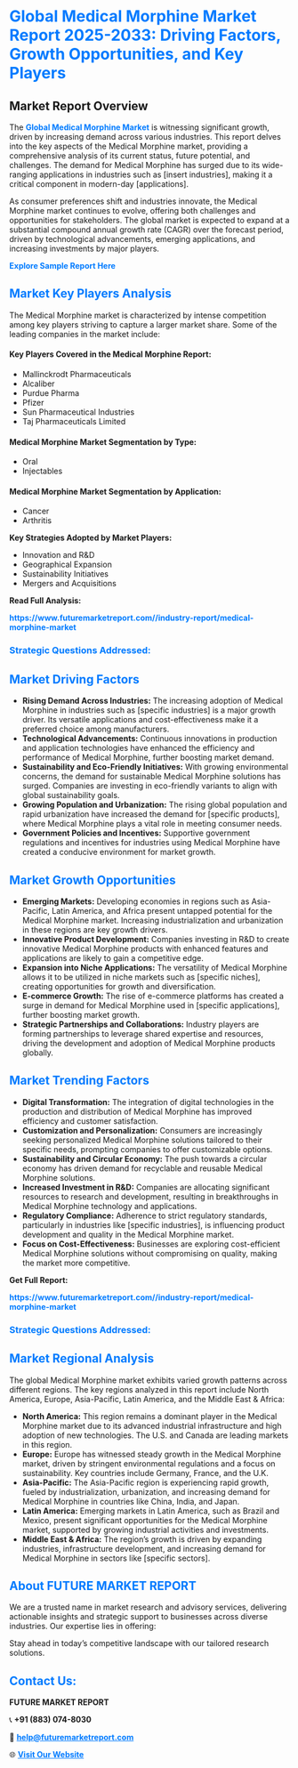 <h1 style="color: #007BFF;">Global Medical Morphine Market Report 2025-2033: Driving Factors, Growth Opportunities, and Key Players</h1>

<section id="overview">
<h2>Market Report Overview</h2>
<p>The <a href="https://www.futuremarketreport.com//industry-report/medical-morphine-market" style="color: #007BFF; text-decoration: none;"><strong>Global Medical Morphine Market</strong></a> is witnessing significant growth, driven by increasing demand across various industries. This report delves into the key aspects of the Medical Morphine market, providing a comprehensive analysis of its current status, future potential, and challenges. The demand for Medical Morphine has surged due to its wide-ranging applications in industries such as [insert industries], making it a critical component in modern-day [applications].</p>
<p>As consumer preferences shift and industries innovate, the Medical Morphine market continues to evolve, offering both challenges and opportunities for stakeholders. The global market is expected to expand at a substantial compound annual growth rate (CAGR) over the forecast period, driven by technological advancements, emerging applications, and increasing investments by major players.</p>
</section>

<section id="overview">
<p><a href="https://www.futuremarketreport.com//request-sample/reportId=64302" style="color: #007BFF; text-decoration: none;"><strong>Explore Sample Report Here</strong></a></p>
</section>

<section id="key-players">
<h2 style="color: #007BFF;">Market Key Players Analysis</h2>
<p>The Medical Morphine market is characterized by intense competition among key players striving to capture a larger market share. Some of the leading companies in the market include:</p>
<h4>Key Players Covered in the Medical Morphine Report:</h4>
<ul><li>Mallinckrodt Pharmaceuticals</li><li>Alcaliber</li><li>Purdue Pharma</li><li>Pfizer</li><li>Sun Pharmaceutical Industries</li><li>Taj Pharmaceuticals Limited</li></ul>
<h4>Medical Morphine Market Segmentation by Type:</h4>
<ul><li>Oral</li><li>Injectables</li></ul>

<h4>Medical Morphine Market Segmentation by Application:</h4>
<ul><li>Cancer</li><li>Arthritis</li></ul>
<p><strong>Key Strategies Adopted by Market Players:</strong></p>
<ul>
<li>Innovation and R&D</li>
<li>Geographical Expansion</li>
<li>Sustainability Initiatives</li>
<li>Mergers and Acquisitions</li>
</ul>
</section>

<section>
<p><strong>Read Full Analysis: </strong></p><a href="https://www.futuremarketreport.com//industry-report/medical-morphine-market" style="color: #007BFF; text-decoration: none;"><strong>https://www.futuremarketreport.com//industry-report/medical-morphine-market</strong></a>
<h3 style="color: #007BFF;">Strategic Questions Addressed:</h3>
</section>

<section id="driving-factors">
<h2 style="color: #007BFF;">Market Driving Factors</h2>
<ul>
<li><strong>Rising Demand Across Industries:</strong> The increasing adoption of Medical Morphine in industries such as [specific industries] is a major growth driver. Its versatile applications and cost-effectiveness make it a preferred choice among manufacturers.</li>
<li><strong>Technological Advancements:</strong> Continuous innovations in production and application technologies have enhanced the efficiency and performance of Medical Morphine, further boosting market demand.</li>
<li><strong>Sustainability and Eco-Friendly Initiatives:</strong> With growing environmental concerns, the demand for sustainable Medical Morphine solutions has surged. Companies are investing in eco-friendly variants to align with global sustainability goals.</li>
<li><strong>Growing Population and Urbanization:</strong> The rising global population and rapid urbanization have increased the demand for [specific products], where Medical Morphine plays a vital role in meeting consumer needs.</li>
<li><strong>Government Policies and Incentives:</strong> Supportive government regulations and incentives for industries using Medical Morphine have created a conducive environment for market growth.</li>
</ul>
</section>

<section id="growth-opportunities">
<h2 style="color: #007BFF;">Market Growth Opportunities</h2>
<ul>
<li><strong>Emerging Markets:</strong> Developing economies in regions such as Asia-Pacific, Latin America, and Africa present untapped potential for the Medical Morphine market. Increasing industrialization and urbanization in these regions are key growth drivers.</li>
<li><strong>Innovative Product Development:</strong> Companies investing in R&D to create innovative Medical Morphine products with enhanced features and applications are likely to gain a competitive edge.</li>
<li><strong>Expansion into Niche Applications:</strong> The versatility of Medical Morphine allows it to be utilized in niche markets such as [specific niches], creating opportunities for growth and diversification.</li>
<li><strong>E-commerce Growth:</strong> The rise of e-commerce platforms has created a surge in demand for Medical Morphine used in [specific applications], further boosting market growth.</li>
<li><strong>Strategic Partnerships and Collaborations:</strong> Industry players are forming partnerships to leverage shared expertise and resources, driving the development and adoption of Medical Morphine products globally.</li>
</ul>
</section>

<section id="trending-factors">
<h2 style="color: #007BFF;">Market Trending Factors</h2>
<ul>
<li><strong>Digital Transformation:</strong> The integration of digital technologies in the production and distribution of Medical Morphine has improved efficiency and customer satisfaction.</li>
<li><strong>Customization and Personalization:</strong> Consumers are increasingly seeking personalized Medical Morphine solutions tailored to their specific needs, prompting companies to offer customizable options.</li>
<li><strong>Sustainability and Circular Economy:</strong> The push towards a circular economy has driven demand for recyclable and reusable Medical Morphine solutions.</li>
<li><strong>Increased Investment in R&D:</strong> Companies are allocating significant resources to research and development, resulting in breakthroughs in Medical Morphine technology and applications.</li>
<li><strong>Regulatory Compliance:</strong> Adherence to strict regulatory standards, particularly in industries like [specific industries], is influencing product development and quality in the Medical Morphine market.</li>
<li><strong>Focus on Cost-Effectiveness:</strong> Businesses are exploring cost-efficient Medical Morphine solutions without compromising on quality, making the market more competitive.</li>
</ul>
</section>

<section>
<p><strong>Get Full Report: </strong></p><a href="https://www.futuremarketreport.com//industry-report/medical-morphine-market" style="color: #007BFF; text-decoration: none;"><strong>https://www.futuremarketreport.com//industry-report/medical-morphine-market</strong></a>
<h3 style="color: #007BFF;">Strategic Questions Addressed:</h3>
</section>


<section id="regional-analysis">
<h2 style="color: #007BFF;">Market Regional Analysis</h2>
<p>The global Medical Morphine market exhibits varied growth patterns across different regions. The key regions analyzed in this report include North America, Europe, Asia-Pacific, Latin America, and the Middle East & Africa:</p>
<ul>
<li><strong>North America:</strong> This region remains a dominant player in the Medical Morphine market due to its advanced industrial infrastructure and high adoption of new technologies. The U.S. and Canada are leading markets in this region.</li>
<li><strong>Europe:</strong> Europe has witnessed steady growth in the Medical Morphine market, driven by stringent environmental regulations and a focus on sustainability. Key countries include Germany, France, and the U.K.</li>
<li><strong>Asia-Pacific:</strong> The Asia-Pacific region is experiencing rapid growth, fueled by industrialization, urbanization, and increasing demand for Medical Morphine in countries like China, India, and Japan.</li>
<li><strong>Latin America:</strong> Emerging markets in Latin America, such as Brazil and Mexico, present significant opportunities for the Medical Morphine market, supported by growing industrial activities and investments.</li>
<li><strong>Middle East & Africa:</strong> The region’s growth is driven by expanding industries, infrastructure development, and increasing demand for Medical Morphine in sectors like [specific sectors].</li>
</ul>
</section>

<footer>
<h2 style="color: #007BFF;">About FUTURE MARKET REPORT</h2>
<p>We are a trusted name in market research and advisory services, delivering actionable insights and strategic support to businesses across diverse industries. Our expertise lies in offering:</p>

<p>Stay ahead in today’s competitive landscape with our tailored research solutions.</p>

<h2 style="color: #007BFF;">Contact Us:</h2>
<p><strong>FUTURE MARKET REPORT</strong></p>
<p>📞 <strong>+91 (883) 074-8030</strong></p>
<p>📧 <strong><a href="mailto:help@futuremarketreport.com" style="color: #007BFF;">help@futuremarketreport.com</a></strong></p>
<p>🌐 <strong><a href="https://www.futuremarketreport.com/" style="color: #007BFF;">Visit Our Website</a></strong></p>
</footer>